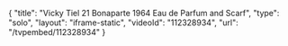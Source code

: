 {
    "title": "Vicky Tiel 21 Bonaparte 1964 Eau de Parfum and Scarf",
    "type": "solo",
    "layout": "iframe-static",
    "videoId": "112328934",
    "url": "\/tvpembed\/112328934"
}
